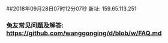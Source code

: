 ##2018年09月28日07时12分07秒 新址: 159.65.113.251
### 兔友常见问题及解答: https://github.com/wanggonging/d/blob/w/FAQ.md
